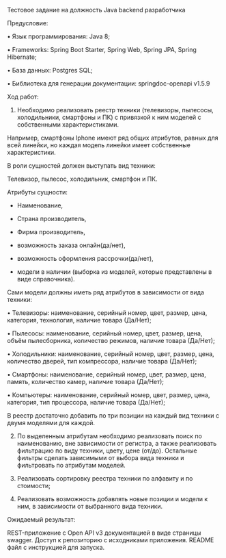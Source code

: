 Тестовое задание на должность Java backend разработчика

Предусловие:

•	Язык программирования: Java 8;

•	Frameworks: Spring Boot Starter, Spring Web, Spring JPA, Spring Hibernate;

•	База данных: Postgres SQL;

•	Библиотека для генерации документации: springdoc-openapi v1.5.9

Ход работ:

1.	Необходимо реализовать реестр техники (телевизоры, пылесосы, холодильники, смартфоны и ПК) с привязкой к ним моделей с собственными характеристиками. 
      
Например, смартфоны Iphone имеют ряд общих атрибутов, равных для всей линейки, но каждая модель линейки имеет собственные характеристики.

В роли сущностей должен выступать вид техники: 
      
Телевизор, пылесос, холодильник, смартфон и ПК. 

Атрибуты сущности: 

* Наименование, 

* Страна производитель, 

* Фирма производитель, 

* возможность заказа онлайн(да/нет), 

* возможность оформления рассрочки(да/нет), 

* модели в наличии (выборка из моделей, которые представлены в виде справочника).

Сами модели должны иметь ряд атрибутов в зависимости от вида техники: 

•	Телевизоры: наименование, серийный номер, цвет, размер, цена, категория, технология, наличие товара (Да/Нет);

•	Пылесосы: наименование, серийный номер, цвет, размер, цена, объём пылесборника, количество режимов, наличие товара (Да/Нет);

•	Холодильники: наименование, серийный номер, цвет, размер, цена, количество дверей, тип компрессора, наличие товара (Да/Нет);

•	Смартфоны: наименование, серийный номер, цвет, размер, цена, память, количество камер, наличие товара (Да/Нет);

•	Компьютеры: наименование, серийный номер, цвет, размер, цена, категория, тип процессора, наличие товара (Да/Нет);

В реестр достаточно добавить по три позиции на каждый вид техники с двумя моделями для каждой.


2.	По выделенным атрибутам необходимо реализовать поиск по наименованию, вне зависимости от регистра, а также реализовать фильтрацию по виду техники, цвету, цене (от/до). Остальные фильтры сделать зависимыми от выбора вида техники и фильтровать по атрибутам моделей.

      
3.	Реализовать сортировку реестра техники по алфавиту и по стоимости;

      
4.	Реализовать возможность добавлять новые позиции и модели к ним, в зависимости от выбранного вида техники.

Ожидаемый результат:

REST-приложение с Open API v3 документацией в виде страницы swagger. Доступ к репозиторию с исходниками приложения. README файл с инструкцией для запуска.